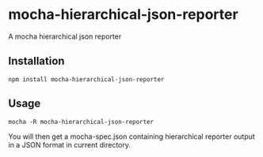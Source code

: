 mocha-hierarchical-json-reporter
================================

A mocha hierarchical json reporter

Installation
---------------
```
npm install mocha-hierarchical-json-reporter
```

Usage
---------------
```
mocha -R mocha-hierarchical-json-reporter
```

You will then get a mocha-spec.json containing hierarchical reporter output in a JSON format in current directory.
